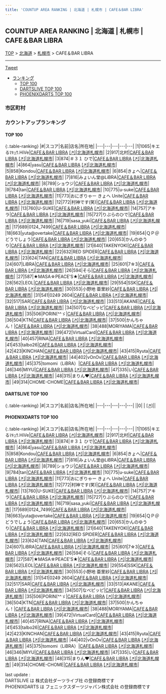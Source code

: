 ```yaml
---
title: 'COUNTUP AREA RANKING | 北海道 | 札幌市 | CAFE＆BAR LIBRA'
---
```

## COUNTUP AREA RANKING | 北海道 | 札幌市 | CAFE＆BAR LIBRA

[TOP](/darts/rank/) > [北海道](/darts/rank/北海道/) > [札幌市](/darts/rank/北海道/札幌市/) > CAFE＆BAR LIBRA

___

<a href="https://twitter.com/share?ref_src=twsrc%5Etfw" data-text="COUNTUP AREA RANKING | 北海道札幌市CAFE＆BAR LIBRA" class="twitter-share-button" data-hashtags="DARTSLIVE,PHOENIXDARTS,darts,ダーツ" data-show-count="false">Tweet</a>

* [ランキング](#カウントアップランキング)
    * [TOP 100](#top-100)
    * [DARTSLIVE TOP 100](#dartslive-top-100)
    * [PHOENIXDARTS TOP 100](#phoenixdarts-top-100)

### 市区町村

<ul>

</ul>

### カウントアップランキング

#### TOP 100



{:.table-ranking}
|#|スコア|名前|店名|所在地|
|---|---|---|---|---|
|1|1065|<span class="rank-name-pd">キエるﾏｷｭｳ.HiVe</span>|<a href="/darts/rank/shops/45582.html">CAFE＆BAR LIBRA</a> <a href="https://vs.phoenixdarts.com/jp/shop/shopDetailInfo/s_45582?s_seq=45582">[↗]</a>|<a href="/darts/rank/北海道/札幌市">北海道札幌市</a>|
|2|917|<span class="rank-name-pd">北村</span>|<a href="/darts/rank/shops/45582.html">CAFE＆BAR LIBRA</a> <a href="https://vs.phoenixdarts.com/jp/shop/shopDetailInfo/s_45582?s_seq=45582">[↗]</a>|<a href="/darts/rank/北海道/札幌市">北海道札幌市</a>|
|3|874|<span class="rank-name-pd">＃３１ ひで</span>|<a href="/darts/rank/shops/45582.html">CAFE＆BAR LIBRA</a> <a href="https://vs.phoenixdarts.com/jp/shop/shopDetailInfo/s_45582?s_seq=45582">[↗]</a>|<a href="/darts/rank/北海道/札幌市">北海道札幌市</a>|
|4|864|<span class="rank-name-pd">yasu</span>|<a href="/darts/rank/shops/45582.html">CAFE＆BAR LIBRA</a> <a href="https://vs.phoenixdarts.com/jp/shop/shopDetailInfo/s_45582?s_seq=45582">[↗]</a>|<a href="/darts/rank/北海道/札幌市">北海道札幌市</a>|
|5|858|<span class="rank-name-pd">Kondou</span>|<a href="/darts/rank/shops/45582.html">CAFE＆BAR LIBRA</a> <a href="https://vs.phoenixdarts.com/jp/shop/shopDetailInfo/s_45582?s_seq=45582">[↗]</a>|<a href="/darts/rank/北海道/札幌市">北海道札幌市</a>|
|6|854|<span class="rank-name-pd">きょへ</span>|<a href="/darts/rank/shops/45582.html">CAFE＆BAR LIBRA</a> <a href="https://vs.phoenixdarts.com/jp/shop/shopDetailInfo/s_45582?s_seq=45582">[↗]</a>|<a href="/darts/rank/北海道/札幌市">北海道札幌市</a>|
|7|816|<span class="rank-name-pd">みょいん堂@LiBRA</span>|<a href="/darts/rank/shops/45582.html">CAFE＆BAR LIBRA</a> <a href="https://vs.phoenixdarts.com/jp/shop/shopDetailInfo/s_45582?s_seq=45582">[↗]</a>|<a href="/darts/rank/北海道/札幌市">北海道札幌市</a>|
|8|789|<span class="rank-name-pd">ショウジ</span>|<a href="/darts/rank/shops/45582.html">CAFE＆BAR LIBRA</a> <a href="https://vs.phoenixdarts.com/jp/shop/shopDetailInfo/s_45582?s_seq=45582">[↗]</a>|<a href="/darts/rank/北海道/札幌市">北海道札幌市</a>|
|9|784|<span class="rank-name-pd">tan</span>|<a href="/darts/rank/shops/45582.html">CAFE＆BAR LIBRA</a> <a href="https://vs.phoenixdarts.com/jp/shop/shopDetailInfo/s_45582?s_seq=45582">[↗]</a>|<a href="/darts/rank/北海道/札幌市">北海道札幌市</a>|
|10|775|<span class="rank-name-pd">u-suke</span>|<a href="/darts/rank/shops/45582.html">CAFE＆BAR LIBRA</a> <a href="https://vs.phoenixdarts.com/jp/shop/shopDetailInfo/s_45582?s_seq=45582">[↗]</a>|<a href="/darts/rank/北海道/札幌市">北海道札幌市</a>|
|11|773|<span class="rank-name-pd">おにぎりゃー きょへ Unite</span>|<a href="/darts/rank/shops/45582.html">CAFE＆BAR LIBRA</a> <a href="https://vs.phoenixdarts.com/jp/shop/shopDetailInfo/s_45582?s_seq=45582">[↗]</a>|<a href="/darts/rank/北海道/札幌市">北海道札幌市</a>|
|12|772|<span class="rank-name-pd">村神です(笑)</span>|<a href="/darts/rank/shops/45582.html">CAFE＆BAR LIBRA</a> <a href="https://vs.phoenixdarts.com/jp/shop/shopDetailInfo/s_45582?s_seq=45582">[↗]</a>|<a href="/darts/rank/北海道/札幌市">北海道札幌市</a>|
|13|760|<span class="rank-name-pd">U-SUKE</span>|<a href="/darts/rank/shops/45582.html">CAFE＆BAR LIBRA</a> <a href="https://vs.phoenixdarts.com/jp/shop/shopDetailInfo/s_45582?s_seq=45582">[↗]</a>|<a href="/darts/rank/北海道/札幌市">北海道札幌市</a>|
|14|757|<span class="rank-name-pd">アキラ</span>|<a href="/darts/rank/shops/45582.html">CAFE＆BAR LIBRA</a> <a href="https://vs.phoenixdarts.com/jp/shop/shopDetailInfo/s_45582?s_seq=45582">[↗]</a>|<a href="/darts/rank/北海道/札幌市">北海道札幌市</a>|
|15|727|<span class="rank-name-pd">りぶらのひで</span>|<a href="/darts/rank/shops/45582.html">CAFE＆BAR LIBRA</a> <a href="https://vs.phoenixdarts.com/jp/shop/shopDetailInfo/s_45582?s_seq=45582">[↗]</a>|<a href="/darts/rank/北海道/札幌市">北海道札幌市</a>|
|16|719|<span class="rank-name-pd">sasa_yuki</span>|<a href="/darts/rank/shops/45582.html">CAFE＆BAR LIBRA</a> <a href="https://vs.phoenixdarts.com/jp/shop/shopDetailInfo/s_45582?s_seq=45582">[↗]</a>|<a href="/darts/rank/北海道/札幌市">北海道札幌市</a>|
|17|689|<span class="rank-name-pd">0124_7499</span>|<a href="/darts/rank/shops/45582.html">CAFE＆BAR LIBRA</a> <a href="https://vs.phoenixdarts.com/jp/shop/shopDetailInfo/s_45582?s_seq=45582">[↗]</a>|<a href="/darts/rank/北海道/札幌市">北海道札幌市</a>|
|18|663|<span class="rank-name-pd">yuta@overtake</span>|<a href="/darts/rank/shops/45582.html">CAFE＆BAR LIBRA</a> <a href="https://vs.phoenixdarts.com/jp/shop/shopDetailInfo/s_45582?s_seq=45582">[↗]</a>|<a href="/darts/rank/北海道/札幌市">北海道札幌市</a>|
|19|654|<span class="rank-name-pd">ＱＰ＠どうでしょう</span>|<a href="/darts/rank/shops/45582.html">CAFE＆BAR LIBRA</a> <a href="https://vs.phoenixdarts.com/jp/shop/shopDetailInfo/s_45582?s_seq=45582">[↗]</a>|<a href="/darts/rank/北海道/札幌市">北海道札幌市</a>|
|20|653|<span class="rank-name-pd">かんのゆうり</span>|<a href="/darts/rank/shops/45582.html">CAFE＆BAR LIBRA</a> <a href="https://vs.phoenixdarts.com/jp/shop/shopDetailInfo/s_45582?s_seq=45582">[↗]</a>|<a href="/darts/rank/北海道/札幌市">北海道札幌市</a>|
|21|640|<span class="rank-name-pd">TAKENYOKI</span>|<a href="/darts/rank/shops/45582.html">CAFE＆BAR LIBRA</a> <a href="https://vs.phoenixdarts.com/jp/shop/shopDetailInfo/s_45582?s_seq=45582">[↗]</a>|<a href="/darts/rank/北海道/札幌市">北海道札幌市</a>|
|22|632|<span class="rank-name-pd">RED SPIDER</span>|<a href="/darts/rank/shops/45582.html">CAFE＆BAR LIBRA</a> <a href="https://vs.phoenixdarts.com/jp/shop/shopDetailInfo/s_45582?s_seq=45582">[↗]</a>|<a href="/darts/rank/北海道/札幌市">北海道札幌市</a>|
|23|624|<span class="rank-name-pd">TAN</span>|<a href="/darts/rank/shops/45582.html">CAFE＆BAR LIBRA</a> <a href="https://vs.phoenixdarts.com/jp/shop/shopDetailInfo/s_45582?s_seq=45582">[↗]</a>|<a href="/darts/rank/北海道/札幌市">北海道札幌市</a>|
|24|607|<span class="rank-name-pd">LiBRA</span>|<a href="/darts/rank/shops/45582.html">CAFE＆BAR LIBRA</a> <a href="https://vs.phoenixdarts.com/jp/shop/shopDetailInfo/s_45582?s_seq=45582">[↗]</a>|<a href="/darts/rank/北海道/札幌市">北海道札幌市</a>|
|25|601|<span class="rank-name-pd">7☆3</span>|<a href="/darts/rank/shops/45582.html">CAFE＆BAR LIBRA</a> <a href="https://vs.phoenixdarts.com/jp/shop/shopDetailInfo/s_45582?s_seq=45582">[↗]</a>|<a href="/darts/rank/北海道/札幌市">北海道札幌市</a>|
|26|594|<span class="rank-name-pd">そら</span>|<a href="/darts/rank/shops/45582.html">CAFE＆BAR LIBRA</a> <a href="https://vs.phoenixdarts.com/jp/shop/shopDetailInfo/s_45582?s_seq=45582">[↗]</a>|<a href="/darts/rank/北海道/札幌市">北海道札幌市</a>|
|27|587|<span class="rank-name-pd">★MASA☆PEACE&#x27;S★</span>|<a href="/darts/rank/shops/45582.html">CAFE＆BAR LIBRA</a> <a href="https://vs.phoenixdarts.com/jp/shop/shopDetailInfo/s_45582?s_seq=45582">[↗]</a>|<a href="/darts/rank/北海道/札幌市">北海道札幌市</a>|
|28|562|<span class="rank-name-pd">LEOL</span>|<a href="/darts/rank/shops/45582.html">CAFE＆BAR LIBRA</a> <a href="https://vs.phoenixdarts.com/jp/shop/shopDetailInfo/s_45582?s_seq=45582">[↗]</a>|<a href="/darts/rank/北海道/札幌市">北海道札幌市</a>|
|29|554|<span class="rank-name-pd">SSK</span>|<a href="/darts/rank/shops/45582.html">CAFE＆BAR LIBRA</a> <a href="https://vs.phoenixdarts.com/jp/shop/shopDetailInfo/s_45582?s_seq=45582">[↗]</a>|<a href="/darts/rank/北海道/札幌市">北海道札幌市</a>|
|30|553|<span class="rank-name-pd"><span class="pro-icon-pd"></span>小野地 亜里紗</span>|<a href="/darts/rank/shops/45582.html">CAFE＆BAR LIBRA</a> <a href="https://vs.phoenixdarts.com/jp/shop/shopDetailInfo/s_45582?s_seq=45582">[↗]</a>|<a href="/darts/rank/北海道/札幌市">北海道札幌市</a>|
|31|541|<span class="rank-name-pd">0249 2604</span>|<a href="/darts/rank/shops/45582.html">CAFE＆BAR LIBRA</a> <a href="https://vs.phoenixdarts.com/jp/shop/shopDetailInfo/s_45582?s_seq=45582">[↗]</a>|<a href="/darts/rank/北海道/札幌市">北海道札幌市</a>|
|32|517|<span class="rank-name-pd">SAR</span>|<a href="/darts/rank/shops/45582.html">CAFE＆BAR LIBRA</a> <a href="https://vs.phoenixdarts.com/jp/shop/shopDetailInfo/s_45582?s_seq=45582">[↗]</a>|<a href="/darts/rank/北海道/札幌市">北海道札幌市</a>|
|33|513|<span class="rank-name-pd">AKANE</span>|<a href="/darts/rank/shops/45582.html">CAFE＆BAR LIBRA</a> <a href="https://vs.phoenixdarts.com/jp/shop/shopDetailInfo/s_45582?s_seq=45582">[↗]</a>|<a href="/darts/rank/北海道/札幌市">北海道札幌市</a>|
|34|507|<span class="rank-name-pd">なべピッピ</span>|<a href="/darts/rank/shops/45582.html">CAFE＆BAR LIBRA</a> <a href="https://vs.phoenixdarts.com/jp/shop/shopDetailInfo/s_45582?s_seq=45582">[↗]</a>|<a href="/darts/rank/北海道/札幌市">北海道札幌市</a>|
|35|506|<span class="rank-name-pd">PORIN(^^ゞ</span>|<a href="/darts/rank/shops/45582.html">CAFE＆BAR LIBRA</a> <a href="https://vs.phoenixdarts.com/jp/shop/shopDetailInfo/s_45582?s_seq=45582">[↗]</a>|<a href="/darts/rank/北海道/札幌市">北海道札幌市</a>|
|36|504|<span class="rank-name-pd">KTN</span>|<a href="/darts/rank/shops/45582.html">CAFE＆BAR LIBRA</a> <a href="https://vs.phoenixdarts.com/jp/shop/shopDetailInfo/s_45582?s_seq=45582">[↗]</a>|<a href="/darts/rank/北海道/札幌市">北海道札幌市</a>|
|37|500|<span class="rank-name-pd">かんちゃん！</span>|<a href="/darts/rank/shops/45582.html">CAFE＆BAR LIBRA</a> <a href="https://vs.phoenixdarts.com/jp/shop/shopDetailInfo/s_45582?s_seq=45582">[↗]</a>|<a href="/darts/rank/北海道/札幌市">北海道札幌市</a>|
|38|488|<span class="rank-name-pd">MORIYAMA</span>|<a href="/darts/rank/shops/45582.html">CAFE＆BAR LIBRA</a> <a href="https://vs.phoenixdarts.com/jp/shop/shopDetailInfo/s_45582?s_seq=45582">[↗]</a>|<a href="/darts/rank/北海道/札幌市">北海道札幌市</a>|
|39|472|<span class="rank-name-pd">VirtualCard</span>|<a href="/darts/rank/shops/45582.html">CAFE＆BAR LIBRA</a> <a href="https://vs.phoenixdarts.com/jp/shop/shopDetailInfo/s_45582?s_seq=45582">[↗]</a>|<a href="/darts/rank/北海道/札幌市">北海道札幌市</a>|
|40|457|<span class="rank-name-pd">RINA</span>|<a href="/darts/rank/shops/45582.html">CAFE＆BAR LIBRA</a> <a href="https://vs.phoenixdarts.com/jp/shop/shopDetailInfo/s_45582?s_seq=45582">[↗]</a>|<a href="/darts/rank/北海道/札幌市">北海道札幌市</a>|
|41|453|<span class="rank-name-pd">talbo26</span>|<a href="/darts/rank/shops/45582.html">CAFE＆BAR LIBRA</a> <a href="https://vs.phoenixdarts.com/jp/shop/shopDetailInfo/s_45582?s_seq=45582">[↗]</a>|<a href="/darts/rank/北海道/札幌市">北海道札幌市</a>|
|42|423|<span class="rank-name-pd">KINCHAN</span>|<a href="/darts/rank/shops/45582.html">CAFE＆BAR LIBRA</a> <a href="https://vs.phoenixdarts.com/jp/shop/shopDetailInfo/s_45582?s_seq=45582">[↗]</a>|<a href="/darts/rank/北海道/札幌市">北海道札幌市</a>|
|43|415|<span class="rank-name-pd">Ryuta</span>|<a href="/darts/rank/shops/45582.html">CAFE＆BAR LIBRA</a> <a href="https://vs.phoenixdarts.com/jp/shop/shopDetailInfo/s_45582?s_seq=45582">[↗]</a>|<a href="/darts/rank/北海道/札幌市">北海道札幌市</a>|
|44|402|<span class="rank-name-pd">vOnOv</span>|<a href="/darts/rank/shops/45582.html">CAFE＆BAR LIBRA</a> <a href="https://vs.phoenixdarts.com/jp/shop/shopDetailInfo/s_45582?s_seq=45582">[↗]</a>|<a href="/darts/rank/北海道/札幌市">北海道札幌市</a>|
|45|375|<span class="rank-name-pd">tomomi（LiBRA）</span>|<a href="/darts/rank/shops/45582.html">CAFE＆BAR LIBRA</a> <a href="https://vs.phoenixdarts.com/jp/shop/shopDetailInfo/s_45582?s_seq=45582">[↗]</a>|<a href="/darts/rank/北海道/札幌市">北海道札幌市</a>|
|46|346|<span class="rank-name-pd">MIYU</span>|<a href="/darts/rank/shops/45582.html">CAFE＆BAR LIBRA</a> <a href="https://vs.phoenixdarts.com/jp/shop/shopDetailInfo/s_45582?s_seq=45582">[↗]</a>|<a href="/darts/rank/北海道/札幌市">北海道札幌市</a>|
|47|335|<span class="rank-name-pd">い</span>|<a href="/darts/rank/shops/45582.html">CAFE＆BAR LIBRA</a> <a href="https://vs.phoenixdarts.com/jp/shop/shopDetailInfo/s_45582?s_seq=45582">[↗]</a>|<a href="/darts/rank/北海道/札幌市">北海道札幌市</a>|
|48|315|<span class="rank-name-pd">まりん♥️</span>|<a href="/darts/rank/shops/45582.html">CAFE＆BAR LIBRA</a> <a href="https://vs.phoenixdarts.com/jp/shop/shopDetailInfo/s_45582?s_seq=45582">[↗]</a>|<a href="/darts/rank/北海道/札幌市">北海道札幌市</a>|
|49|314|<span class="rank-name-pd">CHOME-CHOME</span>|<a href="/darts/rank/shops/45582.html">CAFE＆BAR LIBRA</a> <a href="https://vs.phoenixdarts.com/jp/shop/shopDetailInfo/s_45582?s_seq=45582">[↗]</a>|<a href="/darts/rank/北海道/札幌市">北海道札幌市</a>|


#### DARTSLIVE TOP 100



{:.table-ranking}
|#|スコア|名前|店名|所在地|
|---|---|---|---|---|
||0|<span class="rank-name-dl"> </span>|<a href="/darts/rank/shops/.html"></a> <a href="">[↗]</a>|<a href="/darts/rank//"></a>|


#### PHOENIXDARTS TOP 100



{:.table-ranking}
|#|スコア|名前|店名|所在地|
|---|---|---|---|---|
|1|1065|<span class="rank-name-pd">キエるﾏｷｭｳ.HiVe</span>|<a href="/darts/rank/shops/45582.html">CAFE＆BAR LIBRA</a> <a href="https://vs.phoenixdarts.com/jp/shop/shopDetailInfo/s_45582?s_seq=45582">[↗]</a>|<a href="/darts/rank/北海道/札幌市">北海道札幌市</a>|
|2|917|<span class="rank-name-pd">北村</span>|<a href="/darts/rank/shops/45582.html">CAFE＆BAR LIBRA</a> <a href="https://vs.phoenixdarts.com/jp/shop/shopDetailInfo/s_45582?s_seq=45582">[↗]</a>|<a href="/darts/rank/北海道/札幌市">北海道札幌市</a>|
|3|874|<span class="rank-name-pd">＃３１ ひで</span>|<a href="/darts/rank/shops/45582.html">CAFE＆BAR LIBRA</a> <a href="https://vs.phoenixdarts.com/jp/shop/shopDetailInfo/s_45582?s_seq=45582">[↗]</a>|<a href="/darts/rank/北海道/札幌市">北海道札幌市</a>|
|4|864|<span class="rank-name-pd">yasu</span>|<a href="/darts/rank/shops/45582.html">CAFE＆BAR LIBRA</a> <a href="https://vs.phoenixdarts.com/jp/shop/shopDetailInfo/s_45582?s_seq=45582">[↗]</a>|<a href="/darts/rank/北海道/札幌市">北海道札幌市</a>|
|5|858|<span class="rank-name-pd">Kondou</span>|<a href="/darts/rank/shops/45582.html">CAFE＆BAR LIBRA</a> <a href="https://vs.phoenixdarts.com/jp/shop/shopDetailInfo/s_45582?s_seq=45582">[↗]</a>|<a href="/darts/rank/北海道/札幌市">北海道札幌市</a>|
|6|854|<span class="rank-name-pd">きょへ</span>|<a href="/darts/rank/shops/45582.html">CAFE＆BAR LIBRA</a> <a href="https://vs.phoenixdarts.com/jp/shop/shopDetailInfo/s_45582?s_seq=45582">[↗]</a>|<a href="/darts/rank/北海道/札幌市">北海道札幌市</a>|
|7|816|<span class="rank-name-pd">みょいん堂@LiBRA</span>|<a href="/darts/rank/shops/45582.html">CAFE＆BAR LIBRA</a> <a href="https://vs.phoenixdarts.com/jp/shop/shopDetailInfo/s_45582?s_seq=45582">[↗]</a>|<a href="/darts/rank/北海道/札幌市">北海道札幌市</a>|
|8|789|<span class="rank-name-pd">ショウジ</span>|<a href="/darts/rank/shops/45582.html">CAFE＆BAR LIBRA</a> <a href="https://vs.phoenixdarts.com/jp/shop/shopDetailInfo/s_45582?s_seq=45582">[↗]</a>|<a href="/darts/rank/北海道/札幌市">北海道札幌市</a>|
|9|784|<span class="rank-name-pd">tan</span>|<a href="/darts/rank/shops/45582.html">CAFE＆BAR LIBRA</a> <a href="https://vs.phoenixdarts.com/jp/shop/shopDetailInfo/s_45582?s_seq=45582">[↗]</a>|<a href="/darts/rank/北海道/札幌市">北海道札幌市</a>|
|10|775|<span class="rank-name-pd">u-suke</span>|<a href="/darts/rank/shops/45582.html">CAFE＆BAR LIBRA</a> <a href="https://vs.phoenixdarts.com/jp/shop/shopDetailInfo/s_45582?s_seq=45582">[↗]</a>|<a href="/darts/rank/北海道/札幌市">北海道札幌市</a>|
|11|773|<span class="rank-name-pd">おにぎりゃー きょへ Unite</span>|<a href="/darts/rank/shops/45582.html">CAFE＆BAR LIBRA</a> <a href="https://vs.phoenixdarts.com/jp/shop/shopDetailInfo/s_45582?s_seq=45582">[↗]</a>|<a href="/darts/rank/北海道/札幌市">北海道札幌市</a>|
|12|772|<span class="rank-name-pd">村神です(笑)</span>|<a href="/darts/rank/shops/45582.html">CAFE＆BAR LIBRA</a> <a href="https://vs.phoenixdarts.com/jp/shop/shopDetailInfo/s_45582?s_seq=45582">[↗]</a>|<a href="/darts/rank/北海道/札幌市">北海道札幌市</a>|
|13|760|<span class="rank-name-pd">U-SUKE</span>|<a href="/darts/rank/shops/45582.html">CAFE＆BAR LIBRA</a> <a href="https://vs.phoenixdarts.com/jp/shop/shopDetailInfo/s_45582?s_seq=45582">[↗]</a>|<a href="/darts/rank/北海道/札幌市">北海道札幌市</a>|
|14|757|<span class="rank-name-pd">アキラ</span>|<a href="/darts/rank/shops/45582.html">CAFE＆BAR LIBRA</a> <a href="https://vs.phoenixdarts.com/jp/shop/shopDetailInfo/s_45582?s_seq=45582">[↗]</a>|<a href="/darts/rank/北海道/札幌市">北海道札幌市</a>|
|15|727|<span class="rank-name-pd">りぶらのひで</span>|<a href="/darts/rank/shops/45582.html">CAFE＆BAR LIBRA</a> <a href="https://vs.phoenixdarts.com/jp/shop/shopDetailInfo/s_45582?s_seq=45582">[↗]</a>|<a href="/darts/rank/北海道/札幌市">北海道札幌市</a>|
|16|719|<span class="rank-name-pd">sasa_yuki</span>|<a href="/darts/rank/shops/45582.html">CAFE＆BAR LIBRA</a> <a href="https://vs.phoenixdarts.com/jp/shop/shopDetailInfo/s_45582?s_seq=45582">[↗]</a>|<a href="/darts/rank/北海道/札幌市">北海道札幌市</a>|
|17|689|<span class="rank-name-pd">0124_7499</span>|<a href="/darts/rank/shops/45582.html">CAFE＆BAR LIBRA</a> <a href="https://vs.phoenixdarts.com/jp/shop/shopDetailInfo/s_45582?s_seq=45582">[↗]</a>|<a href="/darts/rank/北海道/札幌市">北海道札幌市</a>|
|18|663|<span class="rank-name-pd">yuta@overtake</span>|<a href="/darts/rank/shops/45582.html">CAFE＆BAR LIBRA</a> <a href="https://vs.phoenixdarts.com/jp/shop/shopDetailInfo/s_45582?s_seq=45582">[↗]</a>|<a href="/darts/rank/北海道/札幌市">北海道札幌市</a>|
|19|654|<span class="rank-name-pd">ＱＰ＠どうでしょう</span>|<a href="/darts/rank/shops/45582.html">CAFE＆BAR LIBRA</a> <a href="https://vs.phoenixdarts.com/jp/shop/shopDetailInfo/s_45582?s_seq=45582">[↗]</a>|<a href="/darts/rank/北海道/札幌市">北海道札幌市</a>|
|20|653|<span class="rank-name-pd">かんのゆうり</span>|<a href="/darts/rank/shops/45582.html">CAFE＆BAR LIBRA</a> <a href="https://vs.phoenixdarts.com/jp/shop/shopDetailInfo/s_45582?s_seq=45582">[↗]</a>|<a href="/darts/rank/北海道/札幌市">北海道札幌市</a>|
|21|640|<span class="rank-name-pd">TAKENYOKI</span>|<a href="/darts/rank/shops/45582.html">CAFE＆BAR LIBRA</a> <a href="https://vs.phoenixdarts.com/jp/shop/shopDetailInfo/s_45582?s_seq=45582">[↗]</a>|<a href="/darts/rank/北海道/札幌市">北海道札幌市</a>|
|22|632|<span class="rank-name-pd">RED SPIDER</span>|<a href="/darts/rank/shops/45582.html">CAFE＆BAR LIBRA</a> <a href="https://vs.phoenixdarts.com/jp/shop/shopDetailInfo/s_45582?s_seq=45582">[↗]</a>|<a href="/darts/rank/北海道/札幌市">北海道札幌市</a>|
|23|624|<span class="rank-name-pd">TAN</span>|<a href="/darts/rank/shops/45582.html">CAFE＆BAR LIBRA</a> <a href="https://vs.phoenixdarts.com/jp/shop/shopDetailInfo/s_45582?s_seq=45582">[↗]</a>|<a href="/darts/rank/北海道/札幌市">北海道札幌市</a>|
|24|607|<span class="rank-name-pd">LiBRA</span>|<a href="/darts/rank/shops/45582.html">CAFE＆BAR LIBRA</a> <a href="https://vs.phoenixdarts.com/jp/shop/shopDetailInfo/s_45582?s_seq=45582">[↗]</a>|<a href="/darts/rank/北海道/札幌市">北海道札幌市</a>|
|25|601|<span class="rank-name-pd">7☆3</span>|<a href="/darts/rank/shops/45582.html">CAFE＆BAR LIBRA</a> <a href="https://vs.phoenixdarts.com/jp/shop/shopDetailInfo/s_45582?s_seq=45582">[↗]</a>|<a href="/darts/rank/北海道/札幌市">北海道札幌市</a>|
|26|594|<span class="rank-name-pd">そら</span>|<a href="/darts/rank/shops/45582.html">CAFE＆BAR LIBRA</a> <a href="https://vs.phoenixdarts.com/jp/shop/shopDetailInfo/s_45582?s_seq=45582">[↗]</a>|<a href="/darts/rank/北海道/札幌市">北海道札幌市</a>|
|27|587|<span class="rank-name-pd">★MASA☆PEACE&#x27;S★</span>|<a href="/darts/rank/shops/45582.html">CAFE＆BAR LIBRA</a> <a href="https://vs.phoenixdarts.com/jp/shop/shopDetailInfo/s_45582?s_seq=45582">[↗]</a>|<a href="/darts/rank/北海道/札幌市">北海道札幌市</a>|
|28|562|<span class="rank-name-pd">LEOL</span>|<a href="/darts/rank/shops/45582.html">CAFE＆BAR LIBRA</a> <a href="https://vs.phoenixdarts.com/jp/shop/shopDetailInfo/s_45582?s_seq=45582">[↗]</a>|<a href="/darts/rank/北海道/札幌市">北海道札幌市</a>|
|29|554|<span class="rank-name-pd">SSK</span>|<a href="/darts/rank/shops/45582.html">CAFE＆BAR LIBRA</a> <a href="https://vs.phoenixdarts.com/jp/shop/shopDetailInfo/s_45582?s_seq=45582">[↗]</a>|<a href="/darts/rank/北海道/札幌市">北海道札幌市</a>|
|30|553|<span class="rank-name-pd"><span class="pro-icon-pd"></span>小野地 亜里紗</span>|<a href="/darts/rank/shops/45582.html">CAFE＆BAR LIBRA</a> <a href="https://vs.phoenixdarts.com/jp/shop/shopDetailInfo/s_45582?s_seq=45582">[↗]</a>|<a href="/darts/rank/北海道/札幌市">北海道札幌市</a>|
|31|541|<span class="rank-name-pd">0249 2604</span>|<a href="/darts/rank/shops/45582.html">CAFE＆BAR LIBRA</a> <a href="https://vs.phoenixdarts.com/jp/shop/shopDetailInfo/s_45582?s_seq=45582">[↗]</a>|<a href="/darts/rank/北海道/札幌市">北海道札幌市</a>|
|32|517|<span class="rank-name-pd">SAR</span>|<a href="/darts/rank/shops/45582.html">CAFE＆BAR LIBRA</a> <a href="https://vs.phoenixdarts.com/jp/shop/shopDetailInfo/s_45582?s_seq=45582">[↗]</a>|<a href="/darts/rank/北海道/札幌市">北海道札幌市</a>|
|33|513|<span class="rank-name-pd">AKANE</span>|<a href="/darts/rank/shops/45582.html">CAFE＆BAR LIBRA</a> <a href="https://vs.phoenixdarts.com/jp/shop/shopDetailInfo/s_45582?s_seq=45582">[↗]</a>|<a href="/darts/rank/北海道/札幌市">北海道札幌市</a>|
|34|507|<span class="rank-name-pd">なべピッピ</span>|<a href="/darts/rank/shops/45582.html">CAFE＆BAR LIBRA</a> <a href="https://vs.phoenixdarts.com/jp/shop/shopDetailInfo/s_45582?s_seq=45582">[↗]</a>|<a href="/darts/rank/北海道/札幌市">北海道札幌市</a>|
|35|506|<span class="rank-name-pd">PORIN(^^ゞ</span>|<a href="/darts/rank/shops/45582.html">CAFE＆BAR LIBRA</a> <a href="https://vs.phoenixdarts.com/jp/shop/shopDetailInfo/s_45582?s_seq=45582">[↗]</a>|<a href="/darts/rank/北海道/札幌市">北海道札幌市</a>|
|36|504|<span class="rank-name-pd">KTN</span>|<a href="/darts/rank/shops/45582.html">CAFE＆BAR LIBRA</a> <a href="https://vs.phoenixdarts.com/jp/shop/shopDetailInfo/s_45582?s_seq=45582">[↗]</a>|<a href="/darts/rank/北海道/札幌市">北海道札幌市</a>|
|37|500|<span class="rank-name-pd">かんちゃん！</span>|<a href="/darts/rank/shops/45582.html">CAFE＆BAR LIBRA</a> <a href="https://vs.phoenixdarts.com/jp/shop/shopDetailInfo/s_45582?s_seq=45582">[↗]</a>|<a href="/darts/rank/北海道/札幌市">北海道札幌市</a>|
|38|488|<span class="rank-name-pd">MORIYAMA</span>|<a href="/darts/rank/shops/45582.html">CAFE＆BAR LIBRA</a> <a href="https://vs.phoenixdarts.com/jp/shop/shopDetailInfo/s_45582?s_seq=45582">[↗]</a>|<a href="/darts/rank/北海道/札幌市">北海道札幌市</a>|
|39|472|<span class="rank-name-pd">VirtualCard</span>|<a href="/darts/rank/shops/45582.html">CAFE＆BAR LIBRA</a> <a href="https://vs.phoenixdarts.com/jp/shop/shopDetailInfo/s_45582?s_seq=45582">[↗]</a>|<a href="/darts/rank/北海道/札幌市">北海道札幌市</a>|
|40|457|<span class="rank-name-pd">RINA</span>|<a href="/darts/rank/shops/45582.html">CAFE＆BAR LIBRA</a> <a href="https://vs.phoenixdarts.com/jp/shop/shopDetailInfo/s_45582?s_seq=45582">[↗]</a>|<a href="/darts/rank/北海道/札幌市">北海道札幌市</a>|
|41|453|<span class="rank-name-pd">talbo26</span>|<a href="/darts/rank/shops/45582.html">CAFE＆BAR LIBRA</a> <a href="https://vs.phoenixdarts.com/jp/shop/shopDetailInfo/s_45582?s_seq=45582">[↗]</a>|<a href="/darts/rank/北海道/札幌市">北海道札幌市</a>|
|42|423|<span class="rank-name-pd">KINCHAN</span>|<a href="/darts/rank/shops/45582.html">CAFE＆BAR LIBRA</a> <a href="https://vs.phoenixdarts.com/jp/shop/shopDetailInfo/s_45582?s_seq=45582">[↗]</a>|<a href="/darts/rank/北海道/札幌市">北海道札幌市</a>|
|43|415|<span class="rank-name-pd">Ryuta</span>|<a href="/darts/rank/shops/45582.html">CAFE＆BAR LIBRA</a> <a href="https://vs.phoenixdarts.com/jp/shop/shopDetailInfo/s_45582?s_seq=45582">[↗]</a>|<a href="/darts/rank/北海道/札幌市">北海道札幌市</a>|
|44|402|<span class="rank-name-pd">vOnOv</span>|<a href="/darts/rank/shops/45582.html">CAFE＆BAR LIBRA</a> <a href="https://vs.phoenixdarts.com/jp/shop/shopDetailInfo/s_45582?s_seq=45582">[↗]</a>|<a href="/darts/rank/北海道/札幌市">北海道札幌市</a>|
|45|375|<span class="rank-name-pd">tomomi（LiBRA）</span>|<a href="/darts/rank/shops/45582.html">CAFE＆BAR LIBRA</a> <a href="https://vs.phoenixdarts.com/jp/shop/shopDetailInfo/s_45582?s_seq=45582">[↗]</a>|<a href="/darts/rank/北海道/札幌市">北海道札幌市</a>|
|46|346|<span class="rank-name-pd">MIYU</span>|<a href="/darts/rank/shops/45582.html">CAFE＆BAR LIBRA</a> <a href="https://vs.phoenixdarts.com/jp/shop/shopDetailInfo/s_45582?s_seq=45582">[↗]</a>|<a href="/darts/rank/北海道/札幌市">北海道札幌市</a>|
|47|335|<span class="rank-name-pd">い</span>|<a href="/darts/rank/shops/45582.html">CAFE＆BAR LIBRA</a> <a href="https://vs.phoenixdarts.com/jp/shop/shopDetailInfo/s_45582?s_seq=45582">[↗]</a>|<a href="/darts/rank/北海道/札幌市">北海道札幌市</a>|
|48|315|<span class="rank-name-pd">まりん♥️</span>|<a href="/darts/rank/shops/45582.html">CAFE＆BAR LIBRA</a> <a href="https://vs.phoenixdarts.com/jp/shop/shopDetailInfo/s_45582?s_seq=45582">[↗]</a>|<a href="/darts/rank/北海道/札幌市">北海道札幌市</a>|
|49|314|<span class="rank-name-pd">CHOME-CHOME</span>|<a href="/darts/rank/shops/45582.html">CAFE＆BAR LIBRA</a> <a href="https://vs.phoenixdarts.com/jp/shop/shopDetailInfo/s_45582?s_seq=45582">[↗]</a>|<a href="/darts/rank/北海道/札幌市">北海道札幌市</a>|


<div class="footer border-top border-gray-light mt-5 pt-3 text-right text-gray">
    last update : <span style="font-weight: italic" id="foot_last_modified"></span><br />
    DARTSLIVE は 株式会社ダーツライブ社 の登録商標です<br />
    PHOENIXDARTS は フェニックスダーツジャパン株式会社 の登録商標です<br />
</div>

<script src="https://cdnjs.cloudflare.com/ajax/libs/jquery.tablesorter/2.31.3/js/jquery.tablesorter.min.js" integrity="sha512-qzgd5cYSZcosqpzpn7zF2ZId8f/8CHmFKZ8j7mU4OUXTNRd5g+ZHBPsgKEwoqxCtdQvExE5LprwwPAgoicguNg==" crossorigin="anonymous" referrerpolicy="no-referrer"></script>
<link rel="stylesheet" href="https://cdnjs.cloudflare.com/ajax/libs/jquery.tablesorter/2.31.3/css/theme.default.min.css" integrity="sha512-wghhOJkjQX0Lh3NSWvNKeZ0ZpNn+SPVXX1Qyc9OCaogADktxrBiBdKGDoqVUOyhStvMBmJQ8ZdMHiR3wuEq8+w==" crossorigin="anonymous" referrerpolicy="no-referrer" />
<script>
$(function() {
    $(".table-ranking").tablesorter({sortList:[[0, 0]]});
    $("#foot_last_modified").text(formatDate(new Date(document.lastModified), 'yyyy-MM-dd HH:mm:ss'));
});
</script>

<script async src="https://platform.twitter.com/widgets.js" charset="utf-8"></script>